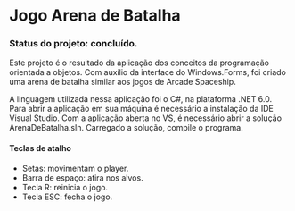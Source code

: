 # Jogo Arena de Batalha

### Status do projeto: concluído.
Este projeto é o resultado da aplicação dos conceitos da programação orientada a objetos. Com auxílio da interface do Windows.Forms, foi criado uma arena de batalha similar aos jogos de Arcade Spaceship.

A linguagem utilizada nessa aplicação foi o C#, na plataforma .NET 6.0. Para abrir a aplicação em sua máquina é necessário a instalação da IDE Visual Studio. Com a aplicação aberta no VS, é necessário abrir a solução ArenaDeBatalha.sln. Carregado a solução, compile o programa.

#### Teclas de atalho
- Setas: movimentam o player.
- Barra de espaço: atira nos alvos.
- Tecla R: reinicia o jogo.
- Tecla ESC: fecha o jogo.
